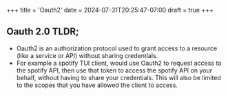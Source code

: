+++
title = 'Oauth2'
date = 2024-07-31T20:25:47-07:00
draft = true
+++
## Oauth 2.0 TLDR;
- Oauth2 is an authorization protocol used to grant access to a resource (like a service or API) without sharing credentials.
- For example a spotify TUI client, would use Oauth2 to request access to the spotify API, then use that token to access the spotify API on your behalf, without having to share your credentials. This will also be limited to the scopes that you have allowed the client to access.
